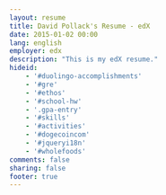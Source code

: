 ```yaml
---
layout: resume
title: David Pollack's Resume - edX
date: 2015-01-02 00:00
lang: english
employer: edx
description: "This is my edX resume."
hideid:
    - '#duolingo-accomplishments'
    - '#gre'
    - '#ethos'
    - '#school-hw'
    - '.gpa-entry'
    - '#skills'
    - '#activities'
    - '#dogecoincom'
    - '#jqueryi18n'
    - '#wholefoods'
comments: false
sharing: false
footer: true
---
```

